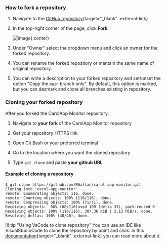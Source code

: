 ### How to fork a repository

1. Navigate to the [GitHub repository](https://github.com/RWallan/carol-app-monitor.git){target="_blank" .external-link}
1. In the top-right corner of the page, click **Fork**

    ![image](https://user-images.githubusercontent.com/70775844/236096629-f8e91279-f5c8-4e52-989d-029d082700a2.png){.center}

1. Under "Owner" select the dropdown menu and click an owner for the forked repository.
1. You can rename the forked repository or mantain the same name of original repository.
1. You can write a description to your forked repository and set/unset the option "Copy the `main` branch only". By default, this option is marked, but you can desmark and clone all branches existing in repository.

### Cloning your forked repository

After you forked the CarolApp Monitor repository:

1. Navigate to **your fork** of the CarolApp Monitor repository
1. Get your repository HTTPS link

1. Open Git Bash or your preferred terminal
1. Go to the location where you want the cloned repository
1. Type `git clone` and paste **your github URL**

#### Example of cloning a repository

<!-- termynal -->

```
$ git clone https://github.com/RWallan/carol-app-monitor.git
Cloning into 'carol-app-monitor' ...
remote: Enumerating objects: 116, done.
remote: Counting objects: 100% (116/116), done.
remote: Compressing objects: 100% (71/71), done.
Receiving objects:  58% (68/116)used 109 (delta 33), pack-reused 0
Receiving objects: 100% (116/116), 307.36 KiB | 2.13 MiB/s, done.
Resolving deltas: 100% (40/40), done.
```

!!! tip "Using VsCode to clone repository"
    You can use an IDE like VisualStudioCode to clone the repository by point and click. In this [documentation](https://code.visualstudio.com/blogs/2021/06/10/remote-repositories){target="_blank" .external-link} you can read more about it.
